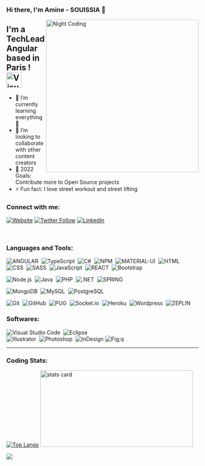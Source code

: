 ### Hi there, I'm Amine - SOUISSIA  👋 


<img alt="Night Coding" width="400px" src="https://www.mygo.ge/uploads/blog/1584023795.jpg" align="right"/>

## I'm a TechLead Angular based in Paris ! <img  alt="Visual Studio Code" width="40px" src="https://media.giphy.com/media/WFZvB7VIXBgiz3oDXE/giphy.gif" />

- 🌱 I’m currently learning everything 🤣
- 👯 I’m looking to collaborate with other content creators
- 🥅 2022 Goals: Contribute more to Open Source projects
- ⚡ Fun fact: I love street workout and street lifting

### Connect with me:



[![Website](https://img.shields.io/website?label=aminesouissia.fr&style=for-the-badge&url=https%3A%2F%2Faminesouissia.fr)](https://aminesouissia.fr)
[![Twitter Follow](https://img.shields.io/twitter/follow/amineswayssia?color=1DA1F2&logo=twitter&style=for-the-badge)](https://twitter.com/intent/follow?original_referer=https%3A%2F%2Fgithub.com%2Faminesouissia&screen_name=amineswayssia)
[![LinkedIn](https://img.shields.io/twitter/url?color=blue&label=Follow%20%40aminesouissia&logo=linkedin&logoColor=blue&style=for-the-badge&url=https%3A%2F%2Fwww.linkedin.com%2Fin%2Faminesouissia%2F)](https://www.linkedin.com/in/aminesouissia/)



<br />

### Languages and Tools:

![ANGULAR](https://img.shields.io/badge/-Angular-DD0031?style=flat&logo=angular)&nbsp;
![TypeScript](https://img.shields.io/badge/-TypeScript-007ACC?style=flat&logo=typescript)&nbsp;
![C#](https://img.shields.io/badge/-C%23-239120?style=flat&logo=c-sharp)&nbsp;
![NPM](https://img.shields.io/badge/-NPM-05122A?style=flat&logo=NPM)&nbsp;
![MATERIAL-UI](https://img.shields.io/badge/-Material--UI-0081CB?style=flat&logo=material-ui)&nbsp;
![HTML](https://img.shields.io/badge/-HTML-05122A?style=flat&logo=HTML5)&nbsp;
![CSS](https://img.shields.io/badge/-CSS-05122A?style=flat&logo=CSS3&logoColor=1572B6)&nbsp;
![SASS](https://img.shields.io/badge/-Sass-CC6699?style=flat&logo=sass)&nbsp;
![JavaScript](https://img.shields.io/badge/-JavaScript-05122A?style=flat&logo=javascript)&nbsp;
![REACT](https://img.shields.io/badge/-React-20232A?style=flat&logo=react)&nbsp;
![Bootstrap](https://img.shields.io/badge/-Bootstrap-05122A?style=flat&logo=bootstrap&logoColor=563D7C)&nbsp;



![Node.js](https://img.shields.io/badge/-Node.js-05122A?style=flat&logo=node.js)&nbsp;
![Java](https://img.shields.io/badge/-Java-05122A?style=flat&logo=Java&logoColor=FFA518)&nbsp;
![PHP](https://img.shields.io/badge/-PHP-777BB4??style=flat&logo=php)&nbsp;
![.NET](https://img.shields.io/badge/.NET-5C2D91?style=flat&logo=.net)&nbsp;
![SPRING](https://img.shields.io/badge/-Spring-6DB33F?style=flat&logo=spring)&nbsp;

![MongoDB](https://img.shields.io/badge/-MongoDB-05122A?style=flat&logo=mongodb)&nbsp;
![MySQL](https://img.shields.io/badge/-MySQL-05122A?style=flat&logo=mysql)&nbsp;
![PostgreSQL](https://img.shields.io/badge/-PostgreSQL-316192?style=flat&logo=postgresql)&nbsp;

![Git](https://img.shields.io/badge/-Git-05122A?style=flat&logo=git)&nbsp;
![GitHub](https://img.shields.io/badge/-GitHub-05122A?style=flat&logo=github)&nbsp;
![PUG](https://img.shields.io/badge/-PUG-05122A?style=flat&logo=PUG)&nbsp;
![Socket.io](https://img.shields.io/badge/-Socket.io-05122A?style=flat&logo=Socket.io)&nbsp;
![Heroku](https://img.shields.io/badge/-Heroku-05122A?style=flat&logo=heroku)&nbsp;
![Wordpress](https://img.shields.io/badge/-Wordpress-05122A?style=flat&logo=wordpress)&nbsp;
![ZEPLIN](https://aleen42.github.io/badges/src/zeplin.svg)&nbsp;

### Softwares:

![Visual Studio Code](https://img.shields.io/badge/-Visual%20Studio%20Code-05122A?style=flat&logo=visual-studio-code&logoColor=007ACC)&nbsp;
![Eclipse](https://img.shields.io/badge/-Eclipse-05122A?style=flat&logo=eclipse-ide&logoColor=2C2255)\
![Illustrator](https://img.shields.io/badge/-Illustrator-05122A?style=flat&logo=adobe-illustrator)&nbsp;
![Photoshop](https://img.shields.io/badge/-Photoshop-05122A?style=flat&logo=adobe-photoshop)&nbsp;
![InDesign](https://img.shields.io/badge/-InDesign-05122A?style=flat&logo=adobe-indesign)
![Fig;q](https://img.shields.io/badge/-figma-05122A?style=flat&logo=figma)
<br />

---
### Coding Stats:

[![Top Langs](https://github-readme-stats.vercel.app/api/top-langs/?username=aminesouissia&layout=compact&theme=radical)](https://github.com/aminesouissia/github-readme-stats)
<img alt= "stats card" height="200px" width="400" src="https://github-readme-streak-stats.herokuapp.com/?user=aminesouissia&theme=radical">

![](https://visitor-badge.glitch.me/badge?page_id=aminesouissia.aminesouissia)
